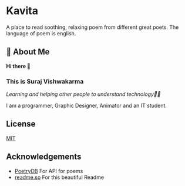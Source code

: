 
# Kavita

A place to read soothing, relaxing poem from different great poets. The language of poem is english.



## 🚀 About Me
**Hi there 👋**
### This is Suraj Vishwakarma
*Learning and helping other people to understand technology👨‍💻*

I am a programmer, Graphic Designer, Animator and an IT student.

  
## License

[MIT](https://choosealicense.com/licenses/mit/)

  
## Acknowledgements

 - [PoetryDB](https://poetrydb.org/index.html) For API for poems
 - [readme.so](https://readme.so) For this beautiful Readme
  
